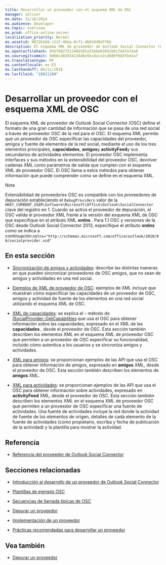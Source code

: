 ```yaml
---
title: Desarrollar un proveedor con el esquema XML de OSC
manager: soliver
ms.date: 11/16/2014
ms.audience: Developer
ms.topic: overview
ms.prod: office-online-server
localization_priority: Normal
ms.assetid: 0872b1b9-c21f-4bba-8cf1-4b010d8d7fb6
description: El esquema XML de proveedor de Outlook Social Connector (OSC) define el formato de una gran cantidad de información que se pasa de una red social a través de proveedor OSC de la red para el OSC.
ms.openlocfilehash: 93df682751146b501a316be62641b8cfd47a74a8
ms.sourcegitcommit: 9d60cd82b5413446e5bc8ace2cd689f683fb41a7
ms.translationtype: MT
ms.contentlocale: es-ES
ms.lasthandoff: 06/11/2018
ms.locfileid: "19821100"
---
```

# <a name="developing-a-provider-with-the-osc-xml-schema"></a>Desarrollar un proveedor con el esquema XML de OSC

El esquema XML de proveedor de Outlook Social Connector (OSC) define el formato de una gran cantidad de información que se pasa de una red social a través de proveedor OSC de la red para el OSC. El esquema XML permite que un proveedor de OSC especificar las capacidades del proveedor, amigos y fuente de elementos de la red social, mediante el uso de los tres elementos principales, **capacidades**, **amigos**y **activityFeed**y sus secundarios de actividades elementos. El proveedor OSC implementa interfaces y sus métodos en la extensibilidad del proveedor OSC, devolver cadenas XML como parámetros de salida que cumplen con el esquema XML de proveedor OSC. El OSC llama a estos métodos para obtener información que puede comprender como se define en el esquema XML.
  
> [!NOTE]
> Extensibilidad de proveedores OSC es compatible con los proveedores de depuración estableciendo el `DebugProviders` valor de la `HKEY_CURRENT_USER\Software\Microsoft\Office\Outlook\SocialConnector` clave del registro en 1. Cuando se activa el proveedor de depuración, el OSC valida el proveedor XML frente a la versión del esquema XML de OSC que especifique en el atributo XML **xmlns** . Para 1.1 OSC y versiones de la OSC desde Outlook Social Connector 2013, especifique el atributo **xmlns** como se indica a continuación:`xmlns="http://schemas.microsoft.com/office/outlook/2010/06/socialprovider.xsd"`
  
## <a name="in-this-section"></a>En esta sección

- [Sincronización de amigos y actividades](synchronizing-friends-and-activities.md): describe las distintas maneras en que pueden sincronizar proveedores de OSC amigos, que no sean de amigos y actividades en una red social. 
    
- [Ejemplos de XML de proveedor de OSC](osc-provider-xml-examples.md): ejemplos de XML incluye que muestran cómo especificar las capacidades de un proveedor de OSC, amigos y actividad de fuente de los elementos en una red social utilizando el esquema XML de OSC.
    
- [XML de capacidades](xml-for-capabilities.md): se explica el - método de [ISocialProvider::GetCapabilities](isocialprovider-getcapabilities.md) que usa el OSC para obtener información sobre las capacidades, expresado en el XML de las **capacidades** , desde el proveedor de OSC. Esta sección también describen los elementos XML en el esquema XML de proveedor OSC que permiten a un proveedor de OSC especificar su funcionalidad, incluido cómo autentica a los usuarios y se sincroniza amigos y actividades. 
    
- [XML para amigos](xml-for-friends.md): se proporcionan ejemplos de las API que usa el OSC para obtener información de amigos, expresado en **amigos** XML, desde el proveedor de OSC. Esta sección también describen los elementos de **amigos** XML. 
    
- [XML para actividades](xml-for-activities.md): se proporcionan ejemplos de las API que usa el OSC para obtener información sobre actividades, expresado en **activityFeed** XML, desde el proveedor de OSC. Esta sección también describen los elementos XML en el esquema XML de proveedor OSC que permiten a un proveedor de OSC especificar una fuente de actividades. Una fuente de actividades incluye la red donde la actividad de fuente de los elementos de origen, detalles de cada elemento de la fuente de actividades (como propietario, escriba y fecha de publicación de la actividad) y la plantilla para mostrar la actividad. 
    
## <a name="reference"></a>Referencia

- [Referencia del proveedor de Outlook Social Connector](outlook-social-connector-provider-reference-0.md)
  
## <a name="related-sections"></a>Secciones relacionadas

- [Introducción al desarrollo de un proveedor de Outlook Social Connector](getting-started-with-developing-an-outlook-social-connector-provider.md)
  
- [Plantillas de ejemplo OSC](osc-sample-templates.md)
  
- [Secuencias de llamada típicas de OSC](osc-typical-calling-sequences.md)
  
- [Depurar un proveedor](debugging-a-provider.md)
  
- [Implementación de un proveedor](deploying-a-provider.md)
  
- [Prácticas recomendadas para desarrollar un proveedor](best-practices-for-developing-a-provider.md)
  
## <a name="see-also"></a>Vea también

- [Depurar un proveedor](debugging-a-provider.md)

